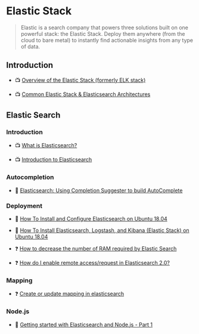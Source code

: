 # Elastic Stack

> Elastic is a search company that powers three solutions built on one powerful stack: the Elastic Stack. Deploy them anywhere (from the cloud to bare metal) to instantly find actionable insights from any type of data.

## Introduction

- 📺 [Overview of the Elastic Stack (formerly ELK stack)](https://www.youtube.com/watch?v=Hqn5p67uev4)

- 📺 [Common Elastic Stack & Elasticsearch Architectures](https://www.youtube.com/watch?v=Yc-G13lEbpc)

## Elastic Search

### Introduction

- 📺 [What is Elasticsearch?](https://www.youtube.com/watch?v=sKnkQSec1U0)

- 📺 [Introduction to Elasticsearch](https://www.youtube.com/watch?v=yZJfsUOHJjg)

### Autocompletion

- 📖 [Elasticsearch: Using Completion Suggester to build AutoComplete](https://medium.com/@taranjeet/elasticsearch-using-completion-suggester-to-build-autocomplete-e9c120cf6d87)

### Deployment

- 📖 [How To Install and Configure Elasticsearch on Ubuntu 18.04](https://www.digitalocean.com/community/tutorials/how-to-install-and-configure-elasticsearch-on-ubuntu-18-04)

- 📖 [How To Install Elasticsearch, Logstash, and Kibana (Elastic Stack) on Ubuntu 18.04](https://www.digitalocean.com/community/tutorials/how-to-install-elasticsearch-logstash-and-kibana-elastic-stack-on-ubuntu-18-04)

- ❓ [How to decrease the number of RAM required by Elastic Search](https://stackoverflow.com/a/58656748/1649372)

- ❓ [How do I enable remote access/request in Elasticsearch 2.0?](https://stackoverflow.com/questions/33696944/how-do-i-enable-remote-access-request-in-elasticsearch-2-0)

### Mapping

- ❓ [Create or update mapping in elasticsearch](https://stackoverflow.com/a/25471930/1649372)

### Node.js

- 📖 [Getting started with Elasticsearch and Node.js - Part 1](https://www.compose.com/articles/getting-started-with-elasticsearch-and-node/)
